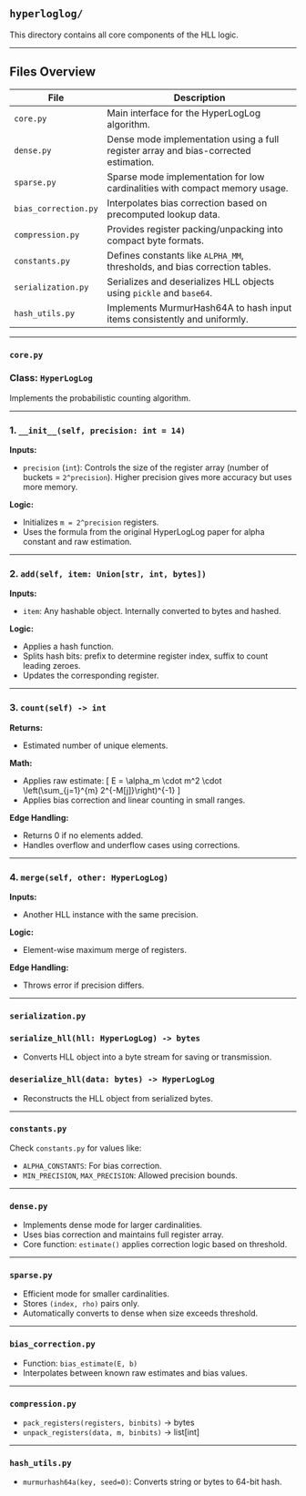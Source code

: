 
##  `hyperloglog/`

This directory contains all core components of the HLL logic.

---

## Files Overview

| File                | Description |
|---------------------|-------------|
| `core.py`           | Main interface for the HyperLogLog algorithm.
| `dense.py`          | Dense mode implementation using a full register array and bias-corrected estimation. |
| `sparse.py`         | Sparse mode implementation for low cardinalities with compact memory usage. |
| `bias_correction.py`| Interpolates bias correction based on precomputed lookup data. |
| `compression.py`    | Provides register packing/unpacking into compact byte formats. |
| `constants.py`      | Defines constants like `ALPHA_MM`, thresholds, and bias correction tables. |
| `serialization.py`  | Serializes and deserializes HLL objects using `pickle` and `base64`. |
| `hash_utils.py`     | Implements MurmurHash64A to hash input items consistently and uniformly. |

---

### `core.py`

### Class: `HyperLogLog`

Implements the probabilistic counting algorithm.

---

### 1. **`__init__(self, precision: int = 14)`**

**Inputs:**
- `precision` (`int`): Controls the size of the register array (number of buckets = `2^precision`). Higher precision gives more accuracy but uses more memory.

**Logic:**
- Initializes `m = 2^precision` registers.
- Uses the formula from the original HyperLogLog paper for alpha constant and raw estimation.


---

### 2. **`add(self, item: Union[str, int, bytes])`**

**Inputs:**
- `item`: Any hashable object. Internally converted to bytes and hashed.

**Logic:**
- Applies a hash function.
- Splits hash bits: prefix to determine register index, suffix to count leading zeroes.
- Updates the corresponding register.

---

### 3. **`count(self) -> int`**

**Returns:**
- Estimated number of unique elements.

**Math:**
- Applies raw estimate:
  \[
  E = \alpha_m \cdot m^2 \cdot \left(\sum_{j=1}^{m} 2^{-M[j]}\right)^{-1}
  \]
- Applies bias correction and linear counting in small ranges.

**Edge Handling:**
- Returns 0 if no elements added.
- Handles overflow and underflow cases using corrections.

---

### 4. **`merge(self, other: HyperLogLog)`**

**Inputs:**
- Another HLL instance with the same precision.

**Logic:**
- Element-wise maximum merge of registers.

**Edge Handling:**
- Throws error if precision differs.

---

### `serialization.py`

### `serialize_hll(hll: HyperLogLog) -> bytes`
- Converts HLL object into a byte stream for saving or transmission.

### `deserialize_hll(data: bytes) -> HyperLogLog`
- Reconstructs the HLL object from serialized bytes.

---

### `constants.py`

Check `constants.py` for values like:
- `ALPHA_CONSTANTS`: For bias correction.
- `MIN_PRECISION`, `MAX_PRECISION`: Allowed precision bounds.

---

### `dense.py`
- Implements dense mode for larger cardinalities.
- Uses bias correction and maintains full register array.
- Core function: `estimate()` applies correction logic based on threshold.

---

### `sparse.py`
- Efficient mode for smaller cardinalities.
- Stores `(index, rho)` pairs only.
- Automatically converts to dense when size exceeds threshold.

---

### `bias_correction.py`
- Function: `bias_estimate(E, b)`
- Interpolates between known raw estimates and bias values.

---

### `compression.py`
- `pack_registers(registers, binbits)` → bytes
- `unpack_registers(data, m, binbits)` → list[int]

---

### `hash_utils.py`
- `murmurhash64a(key, seed=0)`: Converts string or bytes to 64-bit hash.




